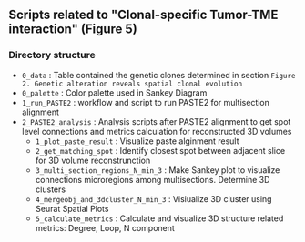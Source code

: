 ## Scripts related to "Clonal-specific Tumor-TME interaction" (Figure 5)
### Directory structure
* `0_data` :  Table contained the genetic clones determined in section `Figure 2. Genetic alteration reveals spatial clonal evolution`
* `0_palette` : Color palette used in Sankey Diagram
* `1_run_PASTE2` : workflow and script to run PASTE2 for multisection alignment
* `2_PASTE2_analysis` : Analysis scripts after PASTE2 alignment to get spot level connections and metrics calculation for reconstructed 3D volumes
	- `1_plot_paste_result` : Visualize paste alginment result
	- `2_get_matching_spot` : Identify closest spot between adjacent slice for 3D volume reconstrunction
	- `3_multi_section_regions_N_min_3` : Make Sankey plot to visualize connections microregions among multisections. Determine 3D clusters
	- `4_mergeobj_and_3dcluster_N_min_3` : Visiualize 3D cluster using Seurat Spatial Plots
	- `5_calculate_metrics` : Calculate and visualize 3D structure related metrics: Degree, Loop, N component 
